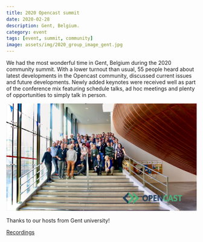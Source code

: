 ```yaml
---
title: 2020 Opencast summit
date: 2020-02-28
description: Gent, Belgium.
category: event
tags: [event, summit, community]
image: assets/img/2020_group_image_gent.jpg
---
```


We had the most wonderful time in Gent, Belgium during the 2020 community summit. With a lower turnout than usual, 55 people heard about latest developments in the Opencast community, discussed current issues and future developments. Newly added keynotes were received well as part of the conference mix featuring schedule talks, ad hoc meetings and plenty of opportunities to simply talk in person.

<img src="assets/img/2020_group_image_gent.jpg">

Thanks to our hosts from Gent university! 

[Recordings](https://www.youtube.com/playlist?list=PL-wSxYRksUFbjJNK2TYMNAoEGCGmUp2gY)

